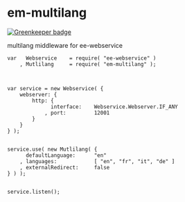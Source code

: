 em-multilang
============

[![Greenkeeper badge](https://badges.greenkeeper.io/eventEmitter/em-multilang.svg)](https://greenkeeper.io/)

multilang middleware for ee-webservice


	var   Webservice 	= require( "ee-webservice" )
		, Mutlilang 	= require( "em-multilang" );



	var service = new Webservice( {
		webserver: {
			http: {
				  interface: 	Webservice.Webserver.IF_ANY 
				, port: 		12001
			}
		}
	} );


	service.use( new Mutlilang( {
		  defaultLanguage: 		"en"
		, languages: 			[ "en", "fr", "it", "de" ]
		, externalRedirect: 	false
	} ) );


	service.listen();


